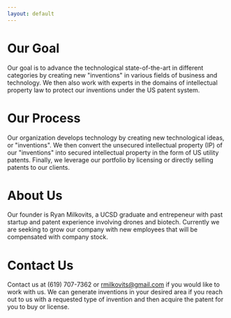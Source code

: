 ```yaml
---
layout: default
---
```


# Our Goal

Our goal is to advance the technological state-of-the-art in different categories by creating new "inventions" in various fields of business and technology. We then also work with experts in the domains of intellectual property law to protect our inventions under the US patent system.

# Our Process

Our organization develops technology by creating new technological ideas, or "inventions". We then convert the unsecured intellectual property (IP) of our "inventions" into secured intellectual property in the form of US utility patents. Finally, we leverage our portfolio by licensing or directly selling patents to our clients. 

# About Us

Our founder is Ryan Milkovits, a UCSD graduate and entrepeneur with past startup and patent experience involving drones and biotech. Currently we are seeking to grow our company with new employees that will be compensated with company stock.

# Contact Us

Contact us at (619) 707-7362 or rmilkovits@gmail.com if you would like to work with us. We can generate inventions in your desired area if you reach out to us with a requested type of invention and then acquire the patent for you to buy or license.